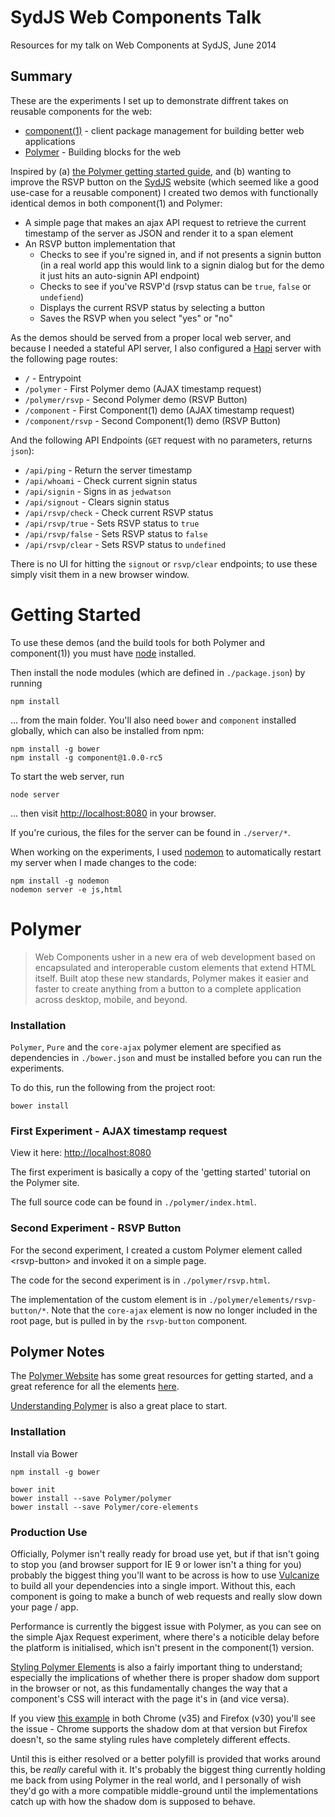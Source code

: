 SydJS Web Components Talk
=========================

Resources for my talk on Web Components at SydJS, June 2014

## Summary

These are the experiments I set up to demonstrate diffrent takes on reusable components for the web:

* [component(1)](https://github.com/component/component) - client package management for building better web applications
* [Polymer](http://www.polymer-project.org) - Building blocks for the web

Inspired by (a) [the Polymer getting started guide](http://www.polymer-project.org/docs/start/usingelements.html), and (b) wanting to improve the RSVP button on the [SydJS](http://www.sydjs.com) website (which seemed like a good use-case for a reusable component) I created two demos with functionally identical demos in both component(1) and Polymer:

* A simple page that makes an ajax API request to retrieve the current timestamp of the server as JSON and render it to a span element
* An RSVP button implementation that
	* Checks to see if you're signed in, and if not presents a signin button (in a real world app this would link to a signin dialog but for the demo it just hits an auto-signin API endpoint)
	* Checks to see if you've RSVP'd (rsvp status can be `true`, `false` or `undefiend`)
	* Displays the current RSVP status by selecting a button
	* Saves the RSVP when you select "yes" or "no"

As the demos should be served from a proper local web server, and because I needed a stateful API server, I also configured a [Hapi](http://hapijs.com) server with the following page routes:

* `/` - Entrypoint
* `/polymer` - First Polymer demo (AJAX timestamp request)
* `/polymer/rsvp` - Second Polymer demo (RSVP Button)
* `/component` - First Component(1) demo (AJAX timestamp request)
* `/component/rsvp` - Second Component(1) demo (RSVP Button)

And the following API Endpoints (`GET` request with no parameters, returns `json`):

* `/api/ping` - Return the server timestamp
* `/api/whoami` - Check current signin status
* `/api/signin` - Signs in as `jedwatson`
* `/api/signout` - Clears signin status
* `/api/rsvp/check` - Check current RSVP status
* `/api/rsvp/true` - Sets RSVP status to `true`
* `/api/rsvp/false` - Sets RSVP status to `false`
* `/api/rsvp/clear` - Sets RSVP status to `undefined`

There is no UI for hitting the `signout` or `rsvp/clear` endpoints; to use these simply visit them in a new browser window.

# Getting Started

To use these demos (and the build tools for both Polymer and component(1)) you must have [node](http://nodejs.org/) installed.

Then install the node modules (which are defined in `./package.json`) by running

	npm install

... from the main folder. You'll also need `bower` and `component` installed globally, which can also be installed from npm:

	npm install -g bower
	npm install -g component@1.0.0-rc5

To start the web server, run

	node server

... then visit [http://localhost:8080](http://localhost:8080) in your browser.

If you're curious, the files for the server can be found in `./server/*`.

When working on the experiments, I used [nodemon](http://nodemon.io) to automatically restart my server when I made changes to the code:

	npm install -g nodemon
	nodemon server -e js,html

# Polymer

> Web Components usher in a new era of web development based on encapsulated and interoperable custom elements that extend HTML itself. Built atop these new standards, Polymer makes it easier and faster to create anything from a button to a complete application across desktop, mobile, and beyond.

### Installation

`Polymer`, `Pure` and the `core-ajax` polymer element are specified as dependencies in `./bower.json` and must be installed before you can run the experiments.

To do this, run the following from the project root:

	bower install

### First Experiment - AJAX timestamp request

View it here: [http://localhost:8080](http://localhost:8080)

The first experiment is basically a copy of the 'getting started' tutorial on the Polymer site.

The full source code can be found in `./polymer/index.html`.

### Second Experiment - RSVP Button

For the second experiment, I created a custom Polymer element called &lt;rsvp-button&gt; and invoked it on a simple page.

The code for the second experiment is in `./polymer/rsvp.html`.

The implementation of the custom element is in `./polymer/elements/rsvp-button/*`. Note that the `core-ajax` element is now no longer included in the root page, but is pulled in by the `rsvp-button` component.

## Polymer Notes

The [Polymer Website](http://www.polymer-project.org/) has some great resources for getting started, and a great reference for all the elements [here](http://www.polymer-project.org/docs/elements/).

[Understanding Polymer](http://www.polymer-project.org/docs/start/everything.html) is also a great place to start.

### Installation

Install via Bower

	npm install -g bower
	
	bower init
	bower install --save Polymer/polymer
	bower install --save Polymer/core-elements

### Production Use

Officially, Polymer isn't really ready for broad use yet, but if that isn't going to stop you (and browser support for IE 9 or lower isn't a thing for you) probably the biggest thing you'll want to be across is how to use [Vulcanize](http://www.polymer-project.org/articles/concatenating-web-components.html) to build all your dependencies into a single import. Without this, each component is going to make a bunch of web requests and really slow down your page / app.

Performance is currently the biggest issue with Polymer, as you can see on the simple Ajax Request experiment, where there's a noticible delay before the platform is initialised, which isn't present in the component(1) version.

[Styling Polymer Elements](http://www.polymer-project.org/articles/styling-elements.html) is also a fairly important thing to understand; especially the implications of whether there is proper shadow dom support in the browser or not, as this fundamentally changes the way that a component's CSS will interact with the page it's in (and vice versa).

If you view [this example](http://www.polymer-project.org/articles/styling-elements.html#style-distributed) in both Chrome (v35) and Firefox (v30) you'll see the issue - Chrome supports the shadow dom at that version but Firefox doesn't, so the same styling rules have completely different effects.

Until this is either resolved or a better polyfill is provided that works around this, be *really* careful with it. It's probably the biggest thing currently holding me back from using Polymer in the real world, and I personally of wish they'd go with a more compatible middle-ground until the implementations catch up with how the shadow dom is supposed to behave.
